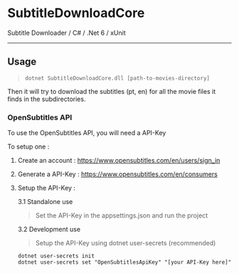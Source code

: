 # SubtitleDownloadCore

Subtitle Downloader / C# / .Net 6 / xUnit

---

## Usage

> ``` dotnet SubtitleDownloadCore.dll [path-to-movies-directory] ```


Then it will try to download the subtitles (pt, en) for all the movie files it finds in the subdirectories.


### OpenSubtitles API

To use the OpenSubtitles API, you will need a API-Key

To setup one : 

1. Create an account : https://www.opensubtitles.com/en/users/sign_in

2. Generate a API-Key : https://www.opensubtitles.com/en/consumers

3. Setup the API-Key :

    3.1 Standalone use 

    > Set the API-Key in the appsettings.json and run the project 

    3.2 Development use

    > Setup the API-Key using dotnet user-secrets  (recommended)

    ```
    dotnet user-secrets init
    dotnet user-secrets set "OpenSubtitlesApiKey" "[your API-Key here]"
    ```
